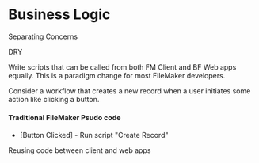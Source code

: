 # Business Logic

Separating Concerns

DRY

Write scripts that can be called from both FM Client and BF Web apps equally. This is a paradigm change for most FileMaker developers. 

Consider a workflow that creates a new  record when a user initiates some action like clicking a button.

#### Traditional FileMaker Psudo code

* \[Button Clicked\] - Run script "Create Record"



  
Reusing code between client and web apps

